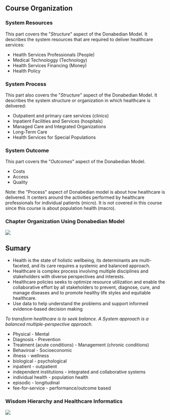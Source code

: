 
## Course Organization

### System Resources 

This part covers the "*Structure*" aspect of the Donabedian Model. It describes the system resources that are required to deliver healthcare services:

- Health Services Professionals (People)
- Medical Technologgy (Technology)
- Health Services Financing (Money)
- Health Policy

### System Process

This part also covers the "*Structure*" aspect of the Donabedian Model. It describes the system structure or organization in which healthcare is delivered:
- Outpatient and primary care services (clinics)
- Inpatient Facilities and Services (hospitals)
- Managed Care and Integrated Organizations
- Long-Term Care
- Health Services for Special Populations

### System Outcome

This part covers the "*Outcomes*" aspect of the Donabedian Model. 
- Costs
- Access
- Quality

Note: the "Process" aspect of Donabedian model is about how healthcare is delivered. 
It centers around the activities performed by healthcare professionals for individual patients (micro). 
It is not covered in this course since this course is about population health (macro).

### Chapter Organization Using Donabedian Model
![](../images/healthcare-Shi-Singh.PNG)

## Sumary
- Health is the state of holistic wellbeing, its determinants are multi-faceted, and its care requires a systemic and balanced approach.
- Healthcare is complex process involving multiple disciplines and stakeholders with diverse perspectives and interests.
- Healthcare policies seeks to optimize resource utilization and enable the collaborative effort by all stakeholders to prevent, diagnose, cure, and manage diseases and to promote healthy life styles and equitable healthcare. 
- Use data to help understand the problems and support informed evidence-based decision making

*To transform healthcare is to seek balance. A System approach is a balanced multiple-perspective approach.*
- Physical - Mental
- Diagnosis - Prevention
- Treatment (acute conditions) - Management (chronic conditions)
- Behaviroal - Socioeconomic
- illness - wellness
- biological - psychological
- inpatient - outpatient
- independent institutions - integrated and collaborative systems
- individual health - population health
- episodic - longitudinal
- fee-for-service - performance/outcome based

### Wisdom Hierarchy and Healthcare Informatics 
![](../images/healthcare-informatics.png)
